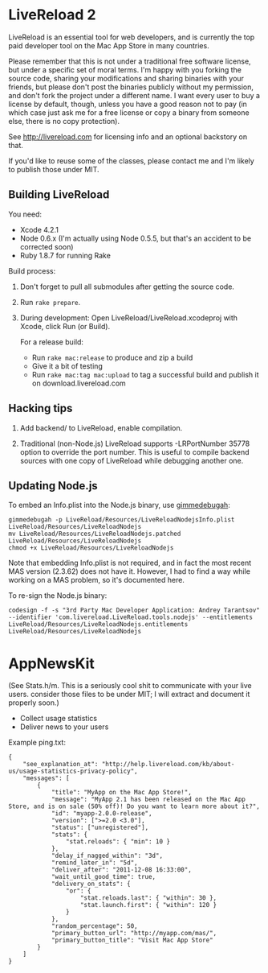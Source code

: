 LiveReload 2
============

LiveReload is an essential tool for web developers, and is currently the top paid developer tool on the Mac App Store in many countries.

Please remember that this is not under a traditional free software license, but under a specific set of moral terms. I'm happy with you forking the source code, sharing your modifications and sharing binaries with your friends, but please don't post the binaries publicly without my permission, and don't fork the project under a different name. I want every user to buy a license by default, though, unless you have a good reason not to pay (in which case just ask me for a free license or copy a binary from someone else, there is no copy protection).

See http://livereload.com for licensing info and an optional backstory on that.

If you'd like to reuse some of the classes, please contact me and I'm likely to publish those under MIT.


Building LiveReload
-------------------

You need:

* Xcode 4.2.1
* Node 0.6.x (I'm actually using Node 0.5.5, but that's an accident to be corrected soon)
* Ruby 1.8.7 for running Rake

Build process:

1. Don't forget to pull all submodules after getting the source code.

2. Run `rake prepare`.

3. During development: Open LiveReload/LiveReload.xcodeproj with Xcode, click Run (or Build).

    For a release build:

    * Run `rake mac:release` to produce and zip a build
    * Give it a bit of testing
    * Run `rake mac:tag mac:upload` to tag a successful build and publish it on download.livereload.com


Hacking tips
------------

1. Add backend/ to LiveReload, enable compilation.

2. Traditional (non-Node.js) LiveReload supports -LRPortNumber 35778 option to override the port number. This is useful to compile backend sources with one copy of LiveReload while debugging another one.


Updating Node.js
----------------

To embed an Info.plist into the Node.js binary, use [gimmedebugah](https://github.com/gdbinit/gimmedebugah):

    gimmedebugah -p LiveReload/Resources/LiveReloadNodejsInfo.plist LiveReload/Resources/LiveReloadNodejs
    mv LiveReload/Resources/LiveReloadNodejs.patched LiveReload/Resources/LiveReloadNodejs
    chmod +x LiveReload/Resources/LiveReloadNodejs

Note that embedding Info.plist is not required, and in fact the most recent MAS version (2.3.62) does not have it. However, I had to find a way while working on a MAS problem, so it's documented here.

To re-sign the Node.js binary:

    codesign -f -s "3rd Party Mac Developer Application: Andrey Tarantsov" --identifier 'com.livereload.LiveReload.tools.nodejs' --entitlements LiveReload/Resources/LiveReloadNodejs.entitlements LiveReload/Resources/LiveReloadNodejs



AppNewsKit
==========

(See Stats.h/m. This is a seriously cool shit to communicate with your live users. consider those files to be under MIT; I will extract and document it properly soon.)

* Collect usage statistics
* Deliver news to your users

Example ping.txt:

    {
        "see_explanation_at": "http://help.livereload.com/kb/about-us/usage-statistics-privacy-policy",
        "messages": [
            {
                "title": "MyApp on the Mac App Store!",
                "message": "MyApp 2.1 has been released on the Mac App Store, and is on sale (50% off)! Do you want to learn more about it?",
                "id": "myapp-2.0.0-release",
                "version": [">=2.0 <3.0"],
                "status": ["unregistered"],
                "stats": {
                    "stat.reloads": { "min": 10 }
                },
                "delay_if_nagged_within": "3d",
                "remind_later_in": "5d",
                "deliver_after": "2011-12-08 16:33:00",
                "wait_until_good_time": true,
                "delivery_on_stats": {
                    "or": {
                        "stat.reloads.last": { "within": 30 },
                        "stat.launch.first": { "within": 120 }
                    }
                },
                "random_percentage": 50,
                "primary_button_url": "http://myapp.com/mas/",
                "primary_button_title": "Visit Mac App Store"
            }
        ]
    }
